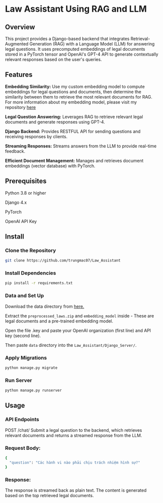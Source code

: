 # Law Assistant Using RAG and LLM

## Overview
This project provides a Django-based backend that integrates Retrieval-Augmented Generation (RAG) with a Language Model (LLM) for answering legal questions. It uses precomputed embeddings of legal documents stored in a PyTorch tensor and OpenAI's GPT-4 API to generate contextually relevant responses based on the user's queries.

## Features

**Embedding Similarity:** Use my custom embedding model to compute embeddings for legal questions and documents, then determine the similarity between them to retrieve the most relevant documents for RAG. For more information about my embedding model, please visit my repository [here](`https://github.com/trungmac07/VN_Law_Embedding`)

**Legal Question Answering:** Leverages RAG to retrieve relevant legal documents and generate responses using GPT-4.

**Django Backend:** Provides RESTFUL API for sending questions and receiving responses by clients.

**Streaming Responses:** Streams answers from the LLM to provide real-time feedback.

**Efficient Document Management:** Manages and retrieves document embeddings (vector database) with PyTorch.

## Prerequisites

Python 3.8 or higher

Django 4.x

PyTorch

OpenAI API Key

## Install

### Clone the Repository
```sh
git clone https://github.com/trungmac07/Law_Assistant
```

### Install Dependencies
```sh
pip install -r requirements.txt
```

### Data and Set Up
Download the data directory from [here.](https://drive.google.com/drive/folders/1Th0Cy7XbfjKMbIjmA5R-qII4IZLugJnb?usp=sharing)

Extract the `preprocessed_laws.zip` and `embedding_model` inside - These are legal documents and a pre-trained embedding model.

Open the file .key and paste your OpenAI organization (first line) and API key (second line).

Then paste `data` directory into the `Law_Assistant/Django_Server/`.


### Apply Migrations

```sh
python manage.py migrate
```

### Run Server
```sh
python manage.py runserver
```

## Usage

### API Endpoints

POST /chat/
Submit a legal question to the backend, which retrieves relevant documents and returns a streamed response from the LLM.

### Request Body:
```sh
{
  "question": "Các hành vi nào phải chịu trách nhiệm hình sự?"
}
```

### Response:

The response is streamed back as plain text. The content is generated based on the top retrieved legal documents.

